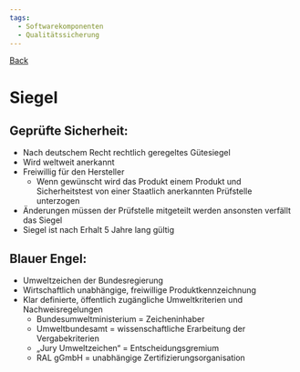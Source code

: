 ```yaml
---
tags:
  - Softwarekomponenten
  - Qualitätssicherung
---
```

[Back](Uebersicht%20der%20Softwarekomponenten%20Themen.md)
# Siegel  
## Geprüfte Sicherheit:
- Nach deutschem Recht rechtlich geregeltes Gütesiegel
- Wird weltweit anerkannt
- Freiwillig für den Hersteller
	- Wenn gewünscht wird das Produkt einem Produkt und Sicherheitstest von einer Staatlich anerkannten Prüfstelle unterzogen
- Änderungen müssen der Prüfstelle mitgeteilt werden ansonsten verfällt das Siegel
- Siegel ist nach Erhalt 5 Jahre lang gültig

## Blauer Engel:
- Umweltzeichen der Bundesregierung
- Wirtschaftlich unabhängige, freiwillige Produktkennzeichnung
- Klar definierte, öffentlich zugängliche Umweltkriterien und Nachweisregelungen
	- Bundesumweltministerium = Zeicheninhaber
	- Umweltbundesamt = wissenschaftliche Erarbeitung der Vergabekriterien
	- „Jury Umweltzeichen“ = Entscheidungsgremium
	- RAL gGmbH = unabhängige Zertifizierungsorganisation
